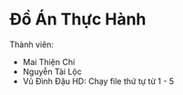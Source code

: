 ﻿# Đồ Án Thực Hành
Thành viên:
- Mai Thiện Chí
- Nguyễn Tài Lộc
- Vũ Đình Đậu
HD: Chạy file thứ tự từ 1 - 5
